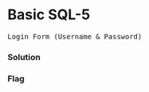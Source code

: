 <h1><b>Basic SQL-5</h1></b>
<pre>
Login Form (Username & Password)
</pre>
</b><h3>Solution</h3></b>
<p></p>
</b><h3>Flag</h3></b>
<pre>
</pre>
